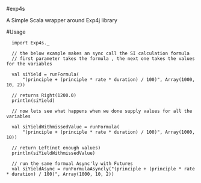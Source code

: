 #exp4s

A Simple Scala wrapper around Exp4j library


#Usage

      import Exp4s._

      // the below example makes an sync call the SI calculation formula
      // first parameter takes the formula , the next one takes the values for the variables

      val siYield = runFormula(
          "(principle + (principle * rate * duration) / 100)", Array(1000, 10, 2))

      // returns Right(1200.0)
      println(siYield)

      // now lets see what happens when we done supply values for all the variables

      val siYieldWithmissedValue = runFormula(
          "(principle + (principle * rate * duration) / 100)", Array(1000, 10))

      // return Left(not enough values)
      println(siYieldWithmissedValue)
      
      // run the same formual Async'ly with Futures
      val siYieldAsync = runFormulaAsyncly("(principle + (principle * rate * duration) / 100)", Array(1000, 10, 2))
      
